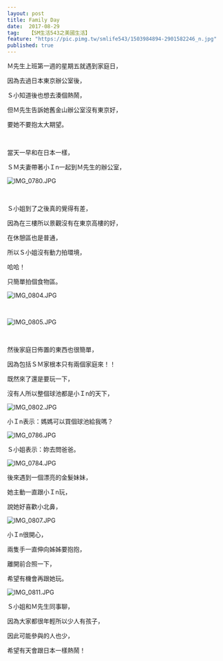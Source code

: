 ```yaml
---
layout: post
title: Family Day
date:  2017-08-29
tag:   【SM生活543之美國生活】
feature: "https://pic.pimg.tw/smlife543/1503984894-2901582246_n.jpg"
published: true 
---
```

<p>Ｍ先生上班第一週的星期五就遇到家庭日，</p>

<p>因為去過日本東京辦公室後，</p>

<p>Ｓ小知道後也想去湊個熱鬧，</p>

<p>但Ｍ先生告訴她舊金山辦公室沒有東京好，</p>

<p>要她不要抱太大期望。</p>

<p>&nbsp;</p>

<p>當天一早和在日本一樣，</p>

<p>ＳＭ夫妻帶著小Ｉn一起到Ｍ先生的辦公室，</p>

<p><img alt="IMG_0780.JPG" src="https://pic.pimg.tw/smlife543/1503984894-2901582246_n.jpg" title="IMG_0780.JPG"></p>

<p>&nbsp;</p>

<p>Ｓ小姐到了之後真的覺得有差，</p>

<p>因為在三樓所以景觀沒有在東京高樓的好，</p>

<p>在休憩區也是普通，</p>

<p>所以Ｓ小姐沒有動力拍環境，</p>

<p>哈哈！</p>

<p>只簡單拍個食物區。</p>

<p><img alt="IMG_0804.JPG" src="https://pic.pimg.tw/smlife543/1503984838-2619746254_n.jpg" title="IMG_0804.JPG"></p>

<p>&nbsp;</p>

<p><img alt="IMG_0805.JPG" src="https://pic.pimg.tw/smlife543/1503985217-2392592468_n.jpg" title="IMG_0805.JPG"></p>

<p>&nbsp;</p>

<p>然後家庭日佈置的東西也很簡單，</p>

<p>因為包括ＳＭ家根本只有兩個家庭來！！</p>

<p>既然來了還是要玩一下，</p>

<p>沒有人所以整個球池都是小Ｉn的天下，</p>

<p><img alt="IMG_0802.JPG" src="https://pic.pimg.tw/smlife543/1503984907-4273625126_n.jpg?v=1503984909" title="IMG_0802.JPG"></p>

<p>小Ｉn表示：媽媽可以買個球池給我嗎？</p>

<p><img alt="IMG_0786.JPG" src="https://pic.pimg.tw/smlife543/1503984820-2792406023_n.jpg?v=1503984824" title="IMG_0786.JPG"></p>

<p>Ｓ小姐表示：妳去問爸爸。</p>

<p><img alt="IMG_0784.JPG" src="https://pic.pimg.tw/smlife543/1503984861-679341684_n.jpg" title="IMG_0784.JPG"></p>

<p>後來遇到一個漂亮的金髮妹妹，</p>

<p>她主動一直跟小Ｉn玩，</p>

<p>說她好喜歡小北鼻，</p>

<p><img alt="IMG_0807.JPG" src="https://pic.pimg.tw/smlife543/1503984920-1947735011_n.jpg?v=1503984924" title="IMG_0807.JPG"></p>

<p>小Ｉn很開心，</p>

<p>兩隻手一直伸向姊姊要抱抱，</p>

<p>離開前合照一下，</p>

<p>希望有機會再跟她玩。</p>

<p><img alt="IMG_0811.JPG" src="https://pic.pimg.tw/smlife543/1503984878-246502609_n.jpg?v=1503984882" title="IMG_0811.JPG"></p>

<p>Ｓ小姐和Ｍ先生同事聊，</p>

<p>因為大家都很年輕所以少人有孩子，</p>

<p>因此可能參與的人也少，</p>

<p>希望有天會跟日本一樣熱鬧！</p>

